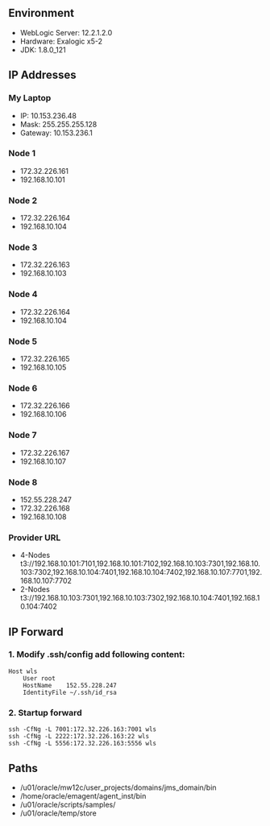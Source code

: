 ## Environment
- WebLogic Server: 12.2.1.2.0
- Hardware: Exalogic x5-2
- JDK: 1.8.0_121

## IP Addresses

### My Laptop

- IP: 10.153.236.48
- Mask: 255.255.255.128
- Gateway: 10.153.236.1

### Node 1

- 172.32.226.161
- 192.168.10.101
### Node 2

- 172.32.226.164
- 192.168.10.104
### Node 3

- 172.32.226.163
- 192.168.10.103
### Node 4

- 172.32.226.164
- 192.168.10.104
### Node 5

- 172.32.226.165
- 192.168.10.105
### Node 6

- 172.32.226.166
- 192.168.10.106
### Node 7

- 172.32.226.167
- 192.168.10.107
### Node 8

- 152.55.228.247
- 172.32.226.168
- 192.168.10.108

### Provider URL
- 4-Nodes
t3://192.168.10.101:7101,192.168.10.101:7102,192.168.10.103:7301,192.168.10.103:7302,192.168.10.104:7401,192.168.10.104:7402,192.168.10.107:7701,192.168.10.107:7702
- 2-Nodes
t3://192.168.10.103:7301,192.168.10.103:7302,192.168.10.104:7401,192.168.10.104:7402


## IP Forward

### 1. Modify .ssh/config add following content:
	
```
Host wls
    User root
    HostName    152.55.228.247
    IdentityFile ~/.ssh/id_rsa
```

### 2. Startup forward
	
	ssh -CfNg -L 7001:172.32.226.163:7001 wls
	ssh -CfNg -L 2222:172.32.226.163:22 wls
	ssh -CfNg -L 5556:172.32.226.163:5556 wls
## Paths

- /u01/oracle/mw12c/user_projects/domains/jms_domain/bin
- /home/oracle/emagent/agent_inst/bin
- /u01/oracle/scripts/samples/
- /u01/oracle/temp/store

	

